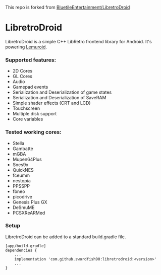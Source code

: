 This repo is forked from [BluetileEntertainment/LibretroDroid](https://github.com/BluetileEntertainment/LibretroDroid)

# LibretroDroid
LibretroDroid is a simple C++ LibRetro frontend library for Android. It's powering [Lemuroid](https://github.com/Swordfish90/Lemuroid).

### Supported features:
* 2D Cores
* GL Cores
* Audio
* Gamepad events
* Serialization and Deserialization of game states
* Serialization and Deserialization of SaveRAM
* Simple shader effects (CRT and LCD)
* Touchscreen
* Multiple disk support
* Core variables

### Tested working cores:
* Stella
* Gambatte
* mGBA
* Mupen64Plus
* Snes9x
* QuickNES
* fceumm
* nestopia
* PPSSPP
* fbneo
* picodrive
* Genesis Plus GX
* DeSmuME
* PCSXReARMed

### Setup
LibretroDroid can be added to a standard build.gradle file.
```
[app/build.gradle]
dependencies {
    ...
    implementation 'com.github.swordfish90:libretrodroid:<version>'
    ...
}
```
